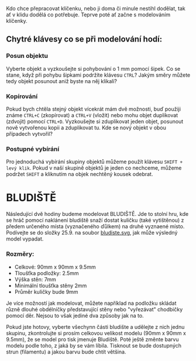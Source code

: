 Kdo chce přepracovat klíčenku, nebo ji doma či minule nestihl dodělat, tak ať v klidu dodělá co potřebuje. Teprve poté ať začne s modelováním klíčenky.

Chytré klávesy co se při modelování hodí:
----
### Posun objektu
  Vyberte objekt a vyzkoušejte si pohybování o 1 mm pomocí šipek.
  Co se stane, když při pohybu šipkami podržíte klávesu `CTRL`? Jakým směry můžete tedy objekt posunout aniž byste na něj klikali?
### Kopírování
  Pokud bych chtěla stejný objekt vícekrát mám dvě možnosti, buď použiji známe `CTRL+C` (zkopírovat) a `CTRL+V` (vložit) nebo mohu objet duplikovat (zdvojit) pomocí `CTRL+D`. Vyzkoušejte si zduplikovat jeden objet, posunout nově vytvořenou kopii a zduplikovat tu. Kde se nový objekt v obou případech vytvořil?
### Postupné vybírání  
  Pro jednoduchá vybírání skupiny objektů můžeme použít klávesu `SHIFT + levý klik`. Pokud v naší skupině objektů je jeden co nechceme, můžeme podržet `SHIFT` a kliknutím na objek nechtěný kousek odebrat.
  
BLUDIŠTĚ  
======
Následující dvě hodiny budeme modelovat BLUDIŠTĚ. Jde to stolní hru, kde se hráč pomocí naklánení bludiště snaží dostat kuličku (také vytištěnou) z předem určeného místa (vyznačeného ďůlkem) na druhé vyznaené místo. Podívejte se do složky 25.9. na soubor [bludiste.svg](https://github.com/prasokocka/DDM-3D/blob/master/Podklady/25.9./Bludiste.stl), jak může výsledný model vypadat.

### Rozměry:
  * Celkové: 90mm x 90mm x 9.5mm
  * Tloušťka podložky: 2.5mm
  * Výška stěn: 7mm
  * Minimální tloušťka stěny 2mm
  * Průměr kuličky bude 9mm

Je více možností jak modelovat, můžete například na podložku skládat různě dlouhé obdélníčky představující stěny nebo "vyřezávat" chodbičky pomocí děr. Nejsou to však jediné dva způsoby jak na to.

Pokud jste hotovy, vyberte všechynn části bludište a udělejte z nich jednu skupinu, zkontrolujte si prosím celkovou velikost modelu (90mm x 90mm x 9.5mm), že se model pro tisk jmenuje Bludiště. Poté ještě změnte barvu modelu podle toho, z jaká by se vám líbila. Tisknout se bude dostupných strun (filamentu) a jakou barvu bude chtít většina.
